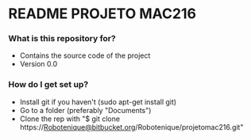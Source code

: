 # README PROJETO MAC216 #


### What is this repository for? ###

* Contains the source code of the project
* Version 0.0

### How do I get set up? ###

* Install git if you haven't (sudo apt-get install git)
* Go to a folder (preferably "Documents")
* Clone the rep with "$ git clone https://Robotenique@bitbucket.org/Robotenique/projetomac216.git"